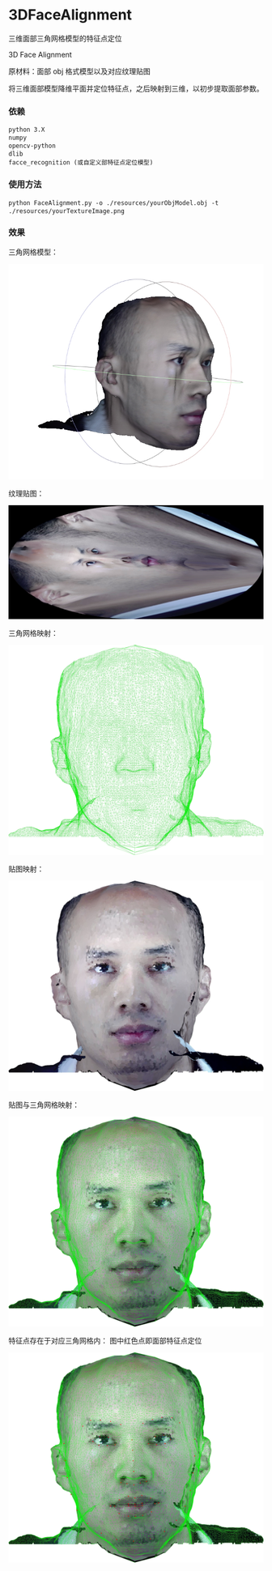 # 3DFaceAlignment

三维面部三角网格模型的特征点定位

3D Face Alignment

原材料：面部 obj 格式模型以及对应纹理贴图

将三维面部模型降维平面并定位特征点，之后映射到三维，以初步提取面部参数。

### 依赖
``` shell
python 3.X
numpy
opencv-python
dlib
facce_recognition (或自定义部特征点定位模型)
```

### 使用方法

``` shell
python FaceAlignment.py -o ./resources/yourObjModel.obj -t ./resources/yourTextureImage.png
```

### 效果

三角网格模型：

![](https://github.com/liyanxiangable/3DFaceAlignment/blob/master/resources/SideFace.jpg)

纹理贴图：

![](https://github.com/liyanxiangable/3DFaceAlignment/blob/master/resources/clonedBlur.png)

三角网格映射：

![](https://github.com/liyanxiangable/3DFaceAlignment/blob/master/resources/Triangular.jpg)

贴图映射：

![](https://github.com/liyanxiangable/3DFaceAlignment/blob/master/resources/Textured.jpg)

贴图与三角网格映射：

![](https://github.com/liyanxiangable/3DFaceAlignment/blob/master/resources/TextureCombineTriangle.jpg)

特征点存在于对应三角网格内：
图中红色点即面部特征点定位

![](https://github.com/liyanxiangable/3DFaceAlignment/blob/master/resources/FaceLandMarked.jpg)
